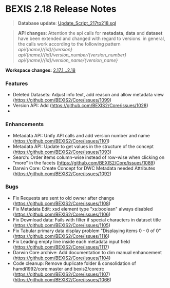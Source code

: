# BEXIS 2.18 Release Notes
>**Database update**: [Update_Script_217to218.sql](https://github.com/BEXIS2/Core/blob/rc/database%20update%20scripts/Update_Script_217to218.sql)

>**API changes**: Attention the api calls for **metadata**, **data** and **dataset** have been extended and changed with regard to versions. 
>in general, the calls work according to the following pattern <br>
>*api/{name}/{id}/{version}* <br>
>*api/{name}/{id}/version_number/{version_number}*<br>
>*api/{name}/{id}/version_name/{version_name}*<br>

**Workspace changes:** [2.17.1...2.18](https://github.com/BEXIS2/Workspace/compare/2.17.1...2.18)

### Features
- Deleted Datasets: Adjust info text, add reason and allow metadata view (https://github.com/BEXIS2/Core/issues/1099)
- Version API: Add (https://github.com/BEXIS2/Core/issues/1028)
-
### Enhancements
- Metadata API: Unify API calls and add version number and name (https://github.com/BEXIS2/Core/issues/1101)
- Metadata API: Update to get values in the structure of the concept (https://github.com/BEXIS2/Core/issues/1093)
- Search: Order items column-wise instead of row-wise when clicking on "more" in the facets (https://github.com/BEXIS2/Core/issues/1089)
- Darwin Core: Create Concept for DWC Metadata needed Attributes (https://github.com/BEXIS2/Core/issues/1092)
 
### Bugs
- Fix Requests are sent to old owner after change (https://github.com/BEXIS2/Core/issues/1108)
- Fix Metadata Edit: xsd element type "xs:boolean" always disabled (https://github.com/BEXIS2/Core/issues/1106)
- Fix Download data: Fails with filter if special characters in dataset title (https://github.com/BEXIS2/Core/issues/1105)
- Fix Tabular primary data display problem "Displaying items 0 - 0 of 0" (https://github.com/BEXIS2/Core/issues/1116)
- Fix Leading empty line inside each metadata input field (https://github.com/BEXIS2/Core/issues/1117)
- Darwin Core archive: Add documentation to dim manual enhancement (https://github.com/BEXIS2/Core/issues/1104)
- Code cleanup: Remove duplicate folder & consolidation of hamdi1992/core:master and bexis2/core:rc (https://github.com/BEXIS2/Core/issues/1107) (https://github.com/BEXIS2/Core/issues/1066)







